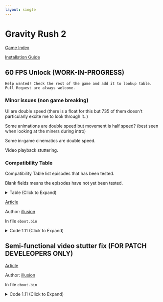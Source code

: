 ```yaml
---
layout: single
---
```


# Gravity Rush 2

[Game Index](/patch/#ps4)

[Installation Guide](https://illusion0001.github.io/install-instructions/)

## 60 FPS Unlock (WORK-IN-PROGRESS)

```
Help wanted! Check the rest of the game and add it to lookup table.
Pull Request are always welcome.
```

### Minor issues (non game breaking)

UI are double speed (there is a float for this but 735 of them doesn't particularly excite me to look through it..)

Some animations are double speed but movement is half speed? (best seen when looking at the miners during intro)

Some in-game cinematics are double speed.

Video playback stuttering.

### Compatibility Table

Compatibility Table list episodes that has been tested.

Blank fields means the episodes have not yet been tested.

<details>
<summary> Table (Click to Expand) </summary>

| Episodes | Status | Level Names |
|---|---|---|
| 0 | Softlock protection implemented | ep00 |
| 1 | Softlock protection implemented | ep01 |
| 2 | Softlock protection implemented | ep02 |
| 3 | Softlock protection implemented | ep03 |
| 4 | Playable without any issues | ep04 |
| 5 | Playable without any issues | ep05 |
| 6 |  |
| 7 |  |
| 8 |  |
| 9 |  |
| 10 |  |
| 11 |  |
| 12 |  |
| 13 |  |
| 14 |  |
| 16 |  |
| 15 |  |
| 16 |  |
| 17 |  |
| 18 |  |
| 19 |  |
| 20 |  |
| 21 |  |

</details>

[Article](https://illusion0001.github.io/patches/2021/12/19/Gravite2-FrameratePatch/)

Author: [illusion](https://twitter.com/illusion0002)

In file `eboot.bin`

<details>
<summary>Code 1.11 (Click to Expand)</summary>

{% highlight yml %}
- game: "Gravity Rush 2"
  app_ver: "01.11"
  patch_ver: "1.0"
  name: "60 FPS Unlock (WORK-IN-PROGRESS)"
  author: "illusion"
  note: "Help wanted! Check the rest of the game and add it to lookup table."
  arch: generic_orbis
  enabled: False # Todo: move this to a separate file
  patch_list:
        # Framerate
        - [ bytes, 0x44A981, "00 00 00 00" ]
        # Flag Check Call
        - [ bytes, 0x1068E4B, "E8 2D 61 03 FF" ]
        # Level Check Call
        - [ bytes, 0x122B921, "E8 2B 36 E7 FE EB 18" ]
        # Level Check Function
        # Todo: figure out a better area for temporary memory
        # is the softlock during ep00_c caused by this location?
        - [ bytes, 0x9EF50, "C3 43 C6 04 3C 00 66 41 81 7C 24 00 65 70 E9 AB 01 00 00 EB 7C 89 35 AD 05 A6 01 E9 6A 00 00 00 49 8B 0C 24 48 89 0D 85 05 A6 01 EB E6 4C 89 15 84 05 A6 01 48 89 0D 85 05 A6 01 89 35 87 05 A6 01 89 3D 85 05 A6 01 4C 8D 15 AD 05 A6 01 48 8D 0D A7 05 A6 01 BF 00 01 11 4E 41 80 3A 02 0F 84 CC 00 00 00 41 80 3A 01 0F 84 F8 00 00 00 41 80 3A 03 0F 84 D9 00 00 00 48 8B 0D 41 05 A6 01 8B 3D 47 05 A6 01 E9 8B FF FF FF 48 89 FB 48 8B 03 C3 48 89 3D 48 05 A6 01 48 89 35 49 05 A6 01 48 8D 3D 7A 01 00 00 48 8D 35 4E 05 A6 01 39 0C 27 74 7C 39 4F 08 90 74 76 48 39 4F 10 74 70 48 39 4F 18 74 6A 48 39 4F 20 74 64 39 4F 28 74 5F 48 39 4F 2C 74 59 48 39 4F 34 74 53 39 4F 3C 74 4E 39 4F 40 74 49 90 90 90 90 90 90 90 90 90 90 90 90 90 90 90 90 90 90 90 90 90 90 90 90 90 90 90 90 90 90 90 90 90 90 90 90 90 90 90 90 90 90 90 90 90 90 90 90 90 90 90 90 90 90 90 90 90 90 90 90 90 90 90 90 90 90 90 90 90 90 90 EB 79 EB 7C 4C 8B 15 81 04 A6 01 48 8B 0D BE 04 A6 01 8B 35 84 04 A6 01 8B 3D 82 04 A6 01 48 89 FB 48 8B 03 C3 C7 01 89 88 08 3D BE 01 00 00 00 E8 5F C9 35 01 E9 CA FF FF FF C7 01 89 88 88 3C BE 00 00 00 00 E8 4A C9 35 01 E9 B5 FF FF FF 90 90 90 90 90 90 90 90 90 90 90 90 90 90 90 90 90 90 90 90 90 90 90 90 90 90 90 90 90 90 90 90 90 90 90 90 90 90 90 90 90 90 90 90 C6 06 01 EB 03 C6 06 03 48 8B 3D 2A 04 A6 01 48 8B 35 2B 04 A6 01 C3 0F 84 5C FE FF FF 66 41 81 7C 24 00 73 6D 0F 84 4E FE FF FF 66 41 81 7C 24 00 66 74 0F 84 40 FE FF FF 41 81 3C 24 6D 69 6E 65 0F 84 32 FE FF FF E9 9D FE FF FF" ]
        # Currently known softlock level lookup table.
        # ep01_d (script failure)
        # ep02_a (igc deadlock)
        # ep03_* (script failure)
        # sm_08  (double speed timer makes it unplayable)
        # sm_09  (script failure)
        # removed check for _d and _com for ep01 because there are too many collision just to fix ep01_d
        # comic sections all have the same level name :( (ep01_com)
        # todo: playthrough the story episodes and add any sections that
        # softlock the game to this lookup table
        - [ bytes, 0x9F170, "65 70 30 31 5F 64 00 78 65 70 30 31 5F 63 6F 6D 65 70 30 32 5F 61 00 78 65 70 30 32 5F 61 00 35 65 70 30 31 5F 30 30 34 65 70 30 33 65 70 30 30 5F 63 00 78 65 70 30 30 5F 63 00 32 73 6D 30 38 73 6D 30 39" ]
        # Skip sleeping draw thread
        - [ bytes, 0x451DAA, "EB 0C" ]
        # Flag startup
        - [ bytes, 0x458AE0, "C7 05 61 6A 6A 01 02 00 00 00" ]
        # Loading
        - [ bytes, 0xFCCEE6, "C6 05 5E 26 B3 00 02 EB 62" ]
        - [ bytes, 0xFCCF2F, "EB B5" ]
        # After loading
        - [ bytes, 0xFCCF80, "8B 05 C6 25 B3 00" ]
{% endhighlight %}

</details>

## Semi-functional video stutter fix (FOR PATCH DEVELEOPERS ONLY)

[Article](https://illusion0001.github.io/patches/2021/12/19/Gravite2-FrameratePatch/)

Author: [illusion](https://twitter.com/illusion0002)

In file `eboot.bin`

<details>
<summary>Code 1.11 (Click to Expand)</summary>

{% highlight yml %}
- game: "Gravity Rush 2"
  app_ver: "01.11"
  patch_ver: "1.0"
  name: "Semi-functional video stutter fix (FOR PATCH DEVELEOPERS ONLY)"
  author: "illusion"
  note:
  arch: generic_orbis
  enabled: False # Todo: move this to a separate file
  patch_list:
        # Semi-functional video stutter fix
        # DO NOT apply this as the draw thread will stall indefinitely after it has to sleep for 30ms during video playback.
        # For patch develeopers only!
        # if game_flag =! 2
        # Sleep drawthread for 30ms during video playback
        - [ bytes, 0x9F0CB, "80 3D 28 B5 A7 01 04 0F 84 D4 2C 3B 00 48 E9 DA 2C 3B 00 48 8D 74 24 40 80 3D 10 B5 A7 01 02 0F 84 3B E3 07 01 C6 05 03 B5 A7 01 04 E9 2F E3 07 01" ]
        # Call
        - [ bytes, 0x0451DA4, "48 E9 21 D3 C4 FF 90 90" ]
        - [ bytes, 0x111D426, "E9 B3 1C F8 FE" ]
{% endhighlight %}

</details>
